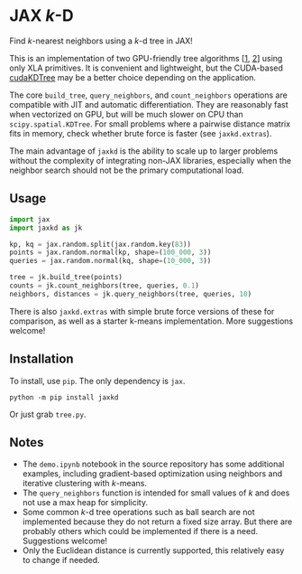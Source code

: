 # JAX $k$-D
Find $k$-nearest neighbors using a $k$-d tree in JAX!

This is an implementation of two GPU-friendly tree algorithms [[1](https://arxiv.org/abs/2211.00120), [2](https://arxiv.org/abs/2210.12859)] using only XLA primitives. It is convenient and lightweight, but the CUDA-based [cudaKDTree](https://github.com/ingowald/cudaKDTree) may be a better choice depending on the application.

The core `build_tree`, `query_neighbors`, and `count_neighbors` operations are compatible with JIT and automatic differentiation. They are reasonably fast when vectorized on GPU, but will be much slower on CPU than `scipy.spatial.KDTree`. For small problems where a pairwise distance matrix fits in memory, check whether brute force is faster (see `jaxkd.extras`).

The main advantage of `jaxkd` is the ability to scale up to larger problems without the complexity of integrating non-JAX libraries, especially when the neighbor search should not be the primary computational load.

## Usage

```python
import jax
import jaxkd as jk

kp, kq = jax.random.split(jax.random.key(83))
points = jax.random.normal(kp, shape=(100_000, 3))
queries = jax.random.normal(kq, shape=(10_000, 3))

tree = jk.build_tree(points)
counts = jk.count_neighbors(tree, queries, 0.1)
neighbors, distances = jk.query_neighbors(tree, queries, 10)
```

There is also `jaxkd.extras` with simple brute force versions of these for comparison, as well as a starter k-means implementation. More suggestions welcome!

## Installation
To install, use `pip`. The only dependency is `jax`.
```
python -m pip install jaxkd
```
Or just grab `tree.py`.

## Notes
- The `demo.ipynb` notebook in the source repository has some additional examples, including gradient-based optimization using neighbors and iterative clustering with $k$-means.
- The `query_neighbors` function is intended for small values of $k$ and does not use a max heap for simplicity.
- Some common $k$-d tree operations such as ball search are not implemented because they do not return a fixed size array. But there are probably others which could be implemented if there is a need. Suggestions welcome!
- Only the Euclidean distance is currently supported, this relatively easy to change if needed.